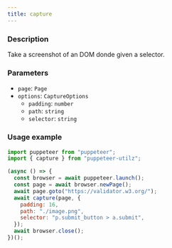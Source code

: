 ```yaml
---
title: capture
---
```


### Description

Take a screenshot of an DOM donde given a selector.

### Parameters

- `page`: `Page`
- `options`: `CaptureOptions`
  - `padding`: `number`
  - `path`: `string`
  - `selector`: `string`

### Usage example

```js
import puppeteer from "puppeteer";
import { capture } from "puppeteer-utilz";

(async () => {
  const browser = await puppeteer.launch();
  const page = await browser.newPage();
  await page.goto("https://validator.w3.org/");
  await capture(page, {
    padding: 16,
    path: "./image.png",
    selector: "p.submit_button > a.submit",
  });
  await browser.close();
})();
```
